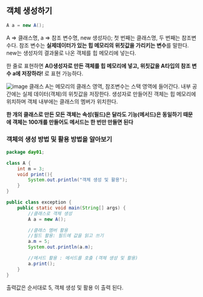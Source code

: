 ## 객체 생성하기
```java
A a = new A();
```
A => 클래스명, a => 참조 변수명, new 생성자();
첫 번째는 클래스명, 두 번째는 참조변수다. 참조 변수는 **실제데이터가 있는 힙 메모리의 위칫값을 가리키는 변수**를 말한다.
new는 생성자의 결과물로 나온 객체를 힙 메모리에 넣는다.

한 줄로 표현하면 **A()생성자로 만든 객체를 힙 메모리에 넣고, 위칫값을 A타입의 참조 변수 a에 저장하라!** 로 표현 가능하다.


![image](https://github.com/zeroeuni/TIL/assets/128370837/2e355209-acd5-49d7-a418-a8f53c00e6de)
클래스 A는 메모리의 클래스 영역, 참조변수는 스택 영역에 들어간다. 내부 공간에는 실제 데이터(객체)의 위칫값을 저장한다.
생성자로 만들어진 객체는 힙 메모리에 위치하며 객체 내부에는 클래스의 멤버가 위치한다.

**한 개의 클래스로 만든 모든 객체는 속성(필드)은 달라도 기능(메서드)은 동일하기 때문에 객체는 100개를 만들어도 메서드는 한 번만 만들면 된다**


### 객체의 생성 방법 및 활용 방법을 알아보기
```java
package day01;

class A {
    int m = 3;
    void print(){
        System.out.println("객체 생성 및 활용");
    }
}

public class exception {
    public static void main(String[] args) {
        //클래스로 객체 생성
        A a = new A();

        //클래스 멤버 활용
        //필드 활용: 필드에 값을 읽고 쓰기
        a.m = 5;
        System.out.println(a.m);

        //메서드 활용 : 메서드를 호출 (객체 생성 및 활용)
        a.print();
    }
}
```
출력값은 순서대로 5, 객체 생성 및 활용 이 출력 된다.

